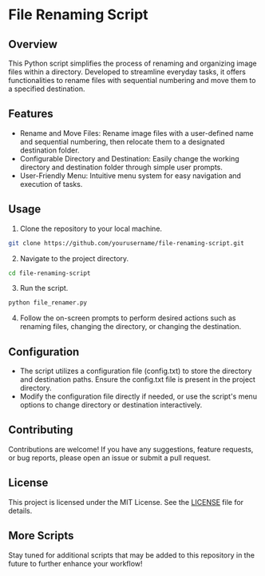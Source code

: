 # File Renaming Script

## Overview

This Python script simplifies the process of renaming and organizing image files within a directory. Developed to streamline everyday tasks, it offers functionalities to rename files with sequential numbering and move them to a specified destination.

## Features

- Rename and Move Files: Rename image files with a user-defined name and sequential numbering, then relocate them to a designated destination folder.
- Configurable Directory and Destination: Easily change the working directory and destination folder through simple user prompts.
- User-Friendly Menu: Intuitive menu system for easy navigation and execution of tasks.

## Usage

1. Clone the repository to your local machine.
```bash
git clone https://github.com/yourusername/file-renaming-script.git
```

2. Navigate to the project directory.
```bash
cd file-renaming-script
```

3. Run the script.
```bash
python file_renamer.py
```

4. Follow the on-screen prompts to perform desired actions such as renaming files, changing the directory, or changing the destination.

## Configuration

- The script utilizes a configuration file (config.txt) to store the directory and destination paths. Ensure the config.txt file is present in the project directory.
- Modify the configuration file directly if needed, or use the script's menu options to change directory or destination interactively.

## Contributing
Contributions are welcome! If you have any suggestions, feature requests, or bug reports, please open an issue or submit a pull request.

## License
This project is licensed under the MIT License. See the [LICENSE](https://choosealicense.com/licenses/) file for details.

## More Scripts
Stay tuned for additional scripts that may be added to this repository in the future to further enhance your workflow!

